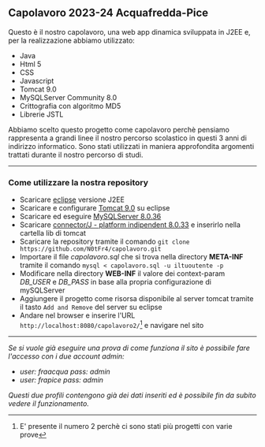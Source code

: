 ## Capolavoro 2023-24 Acquafredda-Pice

Questo è il nostro capolavoro, una web app dinamica sviluppata in J2EE e, per la realizzazione abbiamo utilizzato:
- Java
- Html 5
- CSS
- Javascript
- Tomcat 9.0
- MySQLServer Community 8.0
- Crittografia con algoritmo MD5
- Librerie JSTL

Abbiamo scelto questo progetto come capolavoro perchè pensiamo rappresenta a grandi linee il nostro percorso scolastico in questi 3 anni di indirizzo informatico. Sono stati utilizzati in maniera approfondita argomenti trattati durante il nostro percorso di studi.

***

### Come utilizzare la nostra repository
- Scaricare [eclipse](https://www.eclipse.org/downloads/packages/release/kepler/sr2/eclipse-ide-java-ee-developers) versione J2EE
- Scaricare e configurare [Tomcat 9.0](https://tomcat.apache.org/download-90.cgi) su eclipse
- Scaricare ed eseguire [MySQLServer 8.0.36](https://dev.mysql.com/downloads/mysql/)
- Scaricare [connector/J - platform indipendent 8.0.33](https://dev.mysql.com/downloads/connector/j/) e inserirlo nella cartella lib di tomcat
- Scaricare la repository tramite il comando `git clone https://github.com/N0tFr4/capolavoro.git`
- Importare il file _capolavoro.sql_ che si trova nella directory **META-INF** tramite il comando `mysql < capolavoro.sql -u iltuoutente -p`
- Modificare nella directory **WEB-INF** il valore dei context-param _DB_USER_ e _DB_PASS_ in base alla propria configurazione di mySQLServer 
- Aggiungere il progetto come risorsa disponibile al server tomcat tramite il tasto `Add and Remove` del server su eclipse
- Andare nel browser e inserire l'URL `http://localhost:8080/capolavoro2/`[^1] e navigare nel sito

***

_Se si vuole già eseguire una prova di come funziona il sito è possibile fare l'accesso con i due account admin:_
- _user: fraacqua pass: admin_
- _user: frapice pass: admin_

_Questi due profili contengono già dei dati inseriti ed è possibile fin da subito vedere il funzionamento._


[^1]: E' presente il numero 2 perchè ci sono stati più progetti con varie prove
